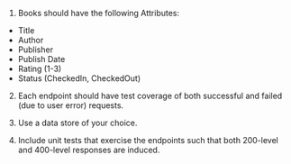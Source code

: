 

1. Books should have the following Attributes:

- Title
- Author
- Publisher
- Publish Date
- Rating (1-3)
- Status (CheckedIn, CheckedOut)

2. Each endpoint should have test coverage of both successful and failed (due to user error) requests.

3. Use a data store of your choice.

4. Include unit tests that exercise the endpoints such that both 200-level and 400-level responses are induced.
